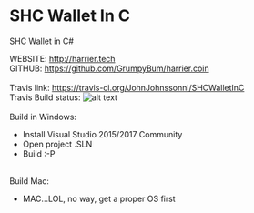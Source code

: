 # SHC Wallet In C
SHC Wallet in C#

WEBSITE:    http://harrier.tech<BR>
GITHUB:     https://github.com/GrumpyBum/harrier.coin<BR><BR>
Travis link: https://travis-ci.org/JohnJohnssonnl/SHCWalletInC<BR>
Travis Build status:   ![alt text](https://travis-ci.org/JohnJohnssonnl/SHCWalletInC.svg?branch=master)<BR><BR>
Build in Windows: <BR>
- Install Visual Studio 2015/2017 Community<BR>
- Open project .SLN<BR>
- Build :-P<BR><BR>
  
Build Mac:<BR>
- MAC...LOL, no way, get a proper OS first
